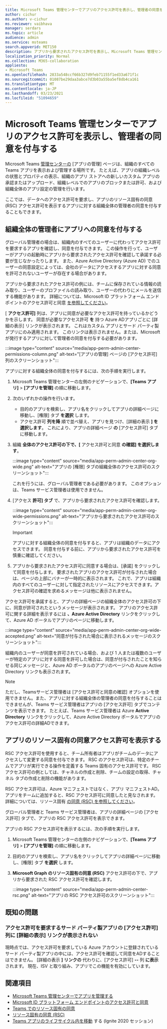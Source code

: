 ```yaml
---
title: Microsoft Teams 管理センターでアプリのアクセス許可を表示し、管理者の同意を付与する
author: cichur
ms.author: v-cichur
ms.reviewer: vaibhava
manager: serdars
ms.topic: article
audience: admin
ms.service: msteams
search.appverid: MET150
description: アプリから要求されたアクセス許可を表示し、Microsoft Teams 管理センターの [アプリの管理] ページでアプリに管理者の同意を付与する方法について説明します。
localization_priority: Normal
ms.collection: M365-collaboration
appliesto:
- Microsoft Teams
ms.openlocfilehash: 2833a548ccf66b327d9feb71155f1ed33a671f1c
ms.sourcegitcommit: 01087be29daa3abce7d3b03a55ba5ef8db4ca161
ms.translationtype: MT
ms.contentlocale: ja-JP
ms.lasthandoff: 03/23/2021
ms.locfileid: "51094659"
---
```

# <a name="view-app-permissions-and-grant-admin-consent-in-the-microsoft-teams-admin-center"></a>Microsoft Teams 管理センターでアプリのアクセス許可を表示し、管理者の同意を付与する

Microsoft Teams [管理センターの](manage-apps.md) [アプリの管理] ページは、組織のすべての Teams アプリを表示および管理する場所です。 たとえば、アプリの組織レベルの状態とプロパティの表示、組織のアプリ ストアへの新しいカスタム アプリの承認またはアップロード、組織レベルでのアプリのブロックまたは許可、および組織全体のアプリ設定の管理を行います。

ここでは、データへのアクセス許可を要求し、アプリのリソース固有の同意 (RSC) アクセス許可を表示するアプリに対する組織全体の管理者の同意を付与することもできます。

## <a name="grant-org-wide-admin-consent-to-an-app"></a>組織全体の管理者にアプリへの同意を付与する

グローバル管理者の場合は、組織内のすべてのユーザーに代わってアクセス許可を要求するアプリを確認し、同意を付与できます。 この操作を行って、ユーザーがアプリの起動時にアプリから要求されたアクセス許可を確認して承諾する必要が生じなかったりします。 また、Azure Active Directory (Azure [](/azure/active-directory/manage-apps/configure-user-consent) AD) でのユーザーの同意設定によっては、会社のデータにアクセスするアプリに対する同意を許可されないユーザーが存在する場合があります。

アプリから要求されたアクセス許可の例には、チームに保存されている情報の読み取り、ユーザーのプロファイルの読み取り、ユーザーの代わりにメールを送信する機能があります。 詳細については、Microsoft ID プラットフォーム エンドポイントのアクセス許可と同意 [を参照してください](/azure/active-directory/develop/v2-permissions-and-consent)。 

[ **アクセス許可]** 列は、アプリに同意が必要なアクセス許可を持っているかどうかを示します。 同意が必要なアクセス許可 **を** 持つ Azure ADアプリごとに [詳細の表示] リンクが表示されます。 これはカスタム アプリとサード パーティ製アプリにのみ適用されます。 このリンクは表示されません。または、Microsoft が発行するアプリに対して管理者の同意を付与する必要があります。

:::image type="content" source="media/app-perm-admin-center-permissions-column.png" alt-text="[アプリの管理] ページの [アクセス許可] 列のスクリーンショット":::

アプリに対する組織全体の同意を付与するには、次の手順を実行します。

1. Microsoft Teams 管理センターの左側のナビゲーションで、**[Teams アプリ]** > **[アプリを管理]** の順に移動します。
2. 次のいずれかの操作を行います。
    - 目的のアプリを検索し、アプリ名をクリックしてアプリの詳細ページに移動し、[権限] タブ **を選択** します。
    - アクセス許可 **列を降** 順で並べ替え、アプリを見つけ、[詳細の表示 **] を選択します**。 これにより、アプリの詳細ページ **の** [アクセス許可] タブに移動します。

3. 組織 **全体のアクセス許可の下で、[** アクセス許可と同意 **の確認] を選択します**。

    :::image type="content" source="media/app-perm-admin-center-org-wide.png" alt-text="アプリの [権限] タブの組織全体のアクセス許可のスクリーンショット":::

    これを行うには、グローバル管理者である必要があります。 このオプションは、Teams サービス管理者は使用できません。

4. [アクセス **許可] タブ** で、アプリから要求されたアクセス許可を確認します。

    :::image type="content" source="media/app-perm-admin-center-org-wide-permissions.png" alt-text="アプリから要求されたアクセス許可のスクリーンショット":::

    > [!IMPORTANT]
    > アプリに対する組織全体の同意を付与すると、アプリは組織のデータにアクセスできます。 同意を付与する前に、アプリから要求されたアクセス許可を慎重に確認してください。
5. アプリから要求されたアクセス許可に同意する場合は、[承諾] をクリックして同意を付与します。 要求されたアプリのアクセス許可が付与された場合は、ページの上部にバナーが一時的に表示されます。 これで、アプリは組織内のすべてのユーザーに対して指定されたリソースにアクセスできます。アクセス許可の確認を求めるメッセージは他に表示されません。

アクセス許可を承諾すると、アプリの詳細ページの組織全体のアクセス許可の下に、同意が許可されたというメッセージが表示されます。 アプリのアクセス許可に関する詳細を表示するには **、Azure Active Directory** リンクをクリックして、Azure AD ポータルでアプリのページに移動します。

:::image type="content" source="media/app-perm-admin-center-org-wide-accepted.png" alt-text="同意が付与された場合に表示されるメッセージのスクリーンショット":::

組織内のユーザーが同意を許可されている場合、および 1 人または複数のユーザーが特定のアプリに対する同意を許可した場合は、同意が付与されたことを知らせる同じメッセージと、Azure AD ポータルのアプリのページへの Azure Active Directory リンクも表示されます。

> [!NOTE]
> ただし、Teamsサービス管理者は [アクセス許可と同意の確認] オプションを使用できません。また、アプリに対する組織全体の管理者の同意を付与することはできませんが、Teams サービス管理者はアプリの [アクセス許可] タブでコンテンツを表示できます。 たとえば、Teams サービス管理者は Azure **Active Directory** リンクをクリックして、Azure Active Directory ポータルでアプリのアクセス許可の詳細ADできます。 

## <a name="view-resource-specific-consent-permissions-of-an-app"></a>アプリのリソース固有の同意アクセス許可を表示する

RSC アクセス許可を使用すると、チーム所有者はアプリがチームのデータにアクセスして変更する同意を付与できます。 RSC のアクセス許可は、特定のチームでアプリが実行できる操作を定義する Teams 固有のアクセス許可です。 RSC アクセス許可の例としては、チャネルの作成と削除、チームの設定の取得、チャネル タブの作成と削除の機能があります。 

RSC アクセス許可は、Azure マニフェストではなく、アプリ マニフェストAD。 アプリをチームに追加すると、RSC アクセス許可に同意したと見なされます。 詳細については、リソース固有 [の同意 (RSC) を参照してください](/microsoftteams/platform/graph-api/rsc/resource-specific-consent)。

グローバル管理者と Teams サービス管理者は、アプリの詳細ページの [アクセス許可] タブで、アプリの RSC アクセス許可を表示できます。 

アプリの RSC アクセス許可を表示するには、次の手順を実行します。

1. Microsoft Teams 管理センターの左側のナビゲーションで、**[Teams アプリ]** > **[アプリを管理]** の順に移動します。
2. 目的のアプリを検索し、アプリ名をクリックしてアプリの詳細ページに移動し、[権限] タブ **を選択** します。
3. **Microsoft Graph のリソース固有の同意 (RSC)** アクセス許可の下で、アプリから要求された RSC アクセス許可を確認します。

    :::image type="content" source="media/app-perm-admin-center-rsc.png" alt-text="アプリの RSC アクセス許可のスクリーンショット":::

## <a name="known-issues"></a>既知の問題

### <a name="the-view-details-link-isnt-displayed-in-the-permissions-column-for-some-third-party-apps-that-request-permissions"></a>アクセス許可を要求するサード パーティ製アプリの [アクセス許可] 列に [詳細の表示] リンクが表示されない

現時点では、アクセス許可を要求している Azure アカウントに登録されているサード パーティ製アプリの中には、アクセス許可を確認して同意をADすることはできません。 [詳細の表示 **] リンクの** 代わりに、[アクセス許可] **--** 列 **に表示** されます。 現在、ISV と取り組み、アプリでこの機能を有効にしています。

## <a name="related-topics"></a>関連項目

- [Microsoft Teams 管理センターでアプリを管理する](manage-apps.md)
- [Microsoft ID プラットフォーム エンドポイントのアクセス許可と同意](/azure/active-directory/develop/v2-permissions-and-consent)
- [Teams でのリソース固有の同意](resource-specific-consent.md)
- [リソース固有の同意 (RSC)](/microsoftteams/platform/graph-api/rsc/resource-specific-consent)
- [Teams アプリのライフサイクル内を移動](https://aka.ms/PR132) する (Ignite 2020 セッション)